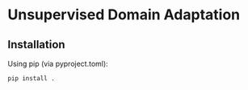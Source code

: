# Unsupervised Domain Adaptation
## Installation
Using pip (via pyproject.toml):
```sh
pip install .
```
